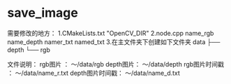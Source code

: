 # save_image

需要修改的地方：
1.CMakeLists.txt "OpenCV_DIR"
2.node.cpp   name_rgb name_depth namer_txt named_txt
3.在主文件夹下创建如下文件夹
data
├── depth
└── rgb

文件说明：
rgb图片  ： ～/data/rgb
depth图片： ～/data/depth
rgb图片时间戳  ： ～/data/name_r.txt
depth图片时间戳： ～/data/name_d.txt